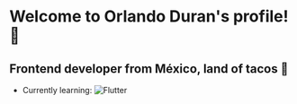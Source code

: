 <h1>Welcome to Orlando Duran's profile! 🥴</h1>
<h2>Frontend developer from México, land of tacos 🌮</h2>
<ul>
<li>Currently learning: <img src="https://github.com/OrlandoDuranPY/Iconos/blob/main/Lenguajes/flutter.png" alt="Flutter" /> </li>
</ul>